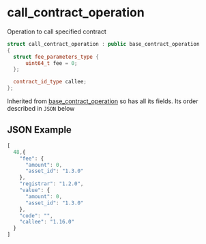 # call_contract_operation

Operation to call specified contract

```cpp
struct call_contract_operation : public base_contract_operation
{
  struct fee_parameters_type {
      uint64_t fee = 0;
  };

  contract_id_type callee;
};
```

Inherited from [base_contract_operation](../types/contract.md#base_contract_operation) so has all its fields. Its order described in `JSON` below

## JSON Example

```javascript
[
  48,{
    "fee": {
      "amount": 0,
      "asset_id": "1.3.0"
    },
    "registrar": "1.2.0",
    "value": {
      "amount": 0,
      "asset_id": "1.3.0"
    },
    "code": "",
    "callee": "1.16.0"
  }
]
```